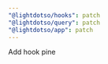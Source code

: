 ```yaml
---
"@lightdotso/hooks": patch
"@lightdotso/query": patch
"@lightdotso/app": patch
---
```


Add hook pine
